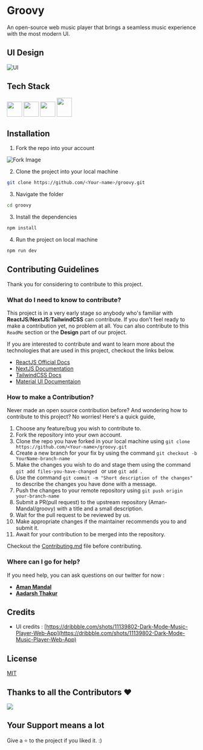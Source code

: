 # Groovy

An open-source web music player that brings a seamless music experience with the most modern UI.

## UI Design

![UI](https://i.imgur.com/z0xoIWh.png)

## Tech Stack

<div align="left">
<img src="https://cdn.jsdelivr.net/gh/devicons/devicon/icons/react/react-original.svg" width=40 height=40/>
<img src="https://cdn.jsdelivr.net/gh/devicons/devicon/icons/nextjs/nextjs-original.svg" width=40 height=40 />
<img src="https://cdn.jsdelivr.net/gh/devicons/devicon/icons/tailwindcss/tailwindcss-plain.svg"  width=40 height=40/>
<img src="https://cdn.jsdelivr.net/gh/devicons/devicon/icons/materialui/materialui-original.svg" width=40 height=50/>
</div>

## Installation

1. Fork the repo into your account

![Fork Image](https://i.imgur.com/mNw6zxu.png)

2. Clone the project into your local machine

```sh
git clone https://github.com/<Your-name>/groovy.git
```

3. Navigate the folder

```sh
cd groovy
```

3. Install the dependencies

```sh
npm install
```

4. Run the project on local machine

```sh
npm run dev
```

## Contributing Guidelines

Thank you for considering to contribute to this project.

### What do I need to know to contribute?

This project is in a very early stage so anybody who's familiar with **ReactJS**/**NextJS**/**TailwindCSS** can contribute. If you don't feel ready to make a contribution yet, no problem at all. You can also contribute to this `ReadMe` section or the **Design** part of our project.

If you are interested to contribute and want to learn more about the technologies that are used in this project, checkout the links below.

- [ReactJS Official Docs](https://reactjs.org/docs/getting-started.html)
- [NextJS Documentation](https://nextjs.org/docs/getting-started)
- [TailwindCSS Docs](https://tailwindcss.com/docs/installation)
- [Material UI Documentaion](https://mui.com/material-ui/getting-started/overview/)

### How to make a Contribution?

Never made an open source contribution before? And wondering how to contribute to this project?
No worries! Here's a quick guide,

1. Choose any feature/bug you wish to contribute to.
2. Fork the repository into your own account.
3. Clone the repo you have forked in your local machine using `git clone https://github.com/<Your-name>/groovy.git`
4. Create a new branch for your fix by using the command `git checkout -b YourName-branch-name `
5. Make the changes you wish to do and stage them using the command `git add files-you-have-changed ` or use `git add .`
6. Use the command `git commit -m "Short description of the changes"` to describe the changes you have done with a message.
7. Push the changes to your remote repository using `git push origin your-branch-name`
8. Submit a PR(pull request) to the upstream repository (Aman-Mandal/groovy) with a title and a small description.
9. Wait for the pull request to be reviewed by us.
10. Make appropriate changes if the maintainer recommends you to and submit it.
11. Await for your contribution to be merged into the repository.

Checkout the [Contributing.md](CONTRIBUTING.md) file before contributing.


### Where can I go for help?

If you need help, you can ask questions on our twitter for now :

- [**Aman Mandal**](https://twitter.com/AmanMandal_)
- [**Aadarsh Thakur**](https://twitter.com/Aadarsh805)

## Credits

- UI credits : [https://dribbble.com/shots/11139802-Dark-Mode-Music-Player-Web-App](https://dribbble.com/shots/11139802-Dark-Mode-Music-Player-Web-App)


## License

[MIT](LICENSE.md)


## Thanks to all the Contributors ❤️

<a href = "https://github.com/Aman-Mandal/groovy/graphs/contributors">
  <img src = "https://contrib.rocks/image?repo=Aman-Mandal/groovy"/>
</a>


## Your Support means a lot

Give a ⭐ to the project if you liked it. :)
